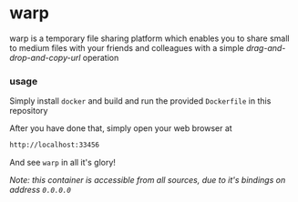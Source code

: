 # warp

warp is a temporary file sharing platform which enables you to share small to medium files with your friends and colleagues with a simple *drag-and-drop-and-copy-url* operation

### usage

Simply install `docker` and build and run the provided `Dockerfile` in this repository

After you have done that, simply open your web browser at

```bash
http://localhost:33456
```

And see `warp` in all it's glory!

*Note: this container is accessible from all sources, due to it's bindings on address `0.0.0.0`*
